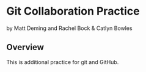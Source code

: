 # Git Collaboration Practice

by Matt Deming and Rachel Bock & Catlyn Bowles


## Overview

This is additional practice for git and GitHub.
